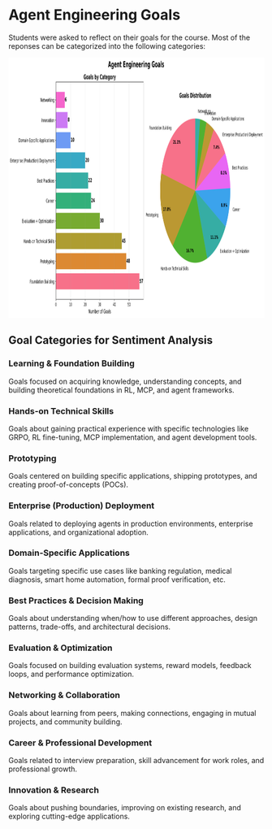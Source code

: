 # Agent Engineering Goals

Students were asked to reflect on their goals for the course. Most of the reponses can be categorized into the following categories:

<img src="outputs/goal_categories_analysis.png" alt="Goal Categories Analysis" height="512">

## Goal Categories for Sentiment Analysis

### Learning & Foundation Building
Goals focused on acquiring knowledge, understanding concepts, and building theoretical foundations in RL, MCP, and agent frameworks.

### Hands-on Technical Skills
Goals about gaining practical experience with specific technologies like GRPO, RL fine-tuning, MCP implementation, and agent development tools.

### Prototyping
Goals centered on building specific applications, shipping prototypes, and creating proof-of-concepts (POCs).

### Enterprise (Production) Deployment
Goals related to deploying agents in production environments, enterprise applications, and organizational adoption.

### Domain-Specific Applications
Goals targeting specific use cases like banking regulation, medical diagnosis, smart home automation, formal proof verification, etc.

### Best Practices & Decision Making
Goals about understanding when/how to use different approaches, design patterns, trade-offs, and architectural decisions.

### Evaluation & Optimization
Goals focused on building evaluation systems, reward models, feedback loops, and performance optimization.

### Networking & Collaboration
Goals about learning from peers, making connections, engaging in mutual projects, and community building.

### Career & Professional Development
Goals related to interview preparation, skill advancement for work roles, and professional growth.

### Innovation & Research
Goals about pushing boundaries, improving on existing research, and exploring cutting-edge applications.